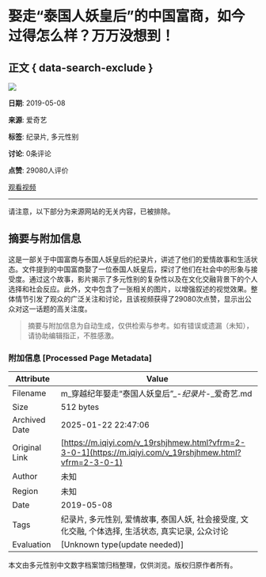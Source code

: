 # 娶走“泰国人妖皇后”的中国富商，如今过得怎么样？万万没想到！

## 正文 { data-search-exclude }


![](https://pic6.iqiyipic.com/image/20190508/54/0c/v_129191587_m_601.jpg)

**日期**: 2019-05-08

**来源**: 爱奇艺

**标签**: 纪录片, 多元性别

**讨论**: 0条评论

**点赞**: 29080人评价

[观看视频](http://www.iqiyi.com/a_19rrhtnbzd.html)

--- 

请注意，以下部分为来源网站的无关内容，已被排除。
<!-- tcd_original_link https://m.iqiyi.com/v_19rshjhmew.html?vfrm=2-3-0-1 -->


## 摘要与附加信息

<!-- tcd_abstract -->
这是一部关于中国富商与泰国人妖皇后的纪录片，讲述了他们的爱情故事和生活状态。文件提到的中国富商娶了一位泰国人妖皇后，探讨了他们在社会中的形象与接受度。通过这个故事，影片揭示了多元性别的复杂性以及在文化交融背景下的个人选择和社会反应。此外，文中包含了一张相关的图片，以增强叙述的视觉效果。整体情节引发了观众的广泛关注和讨论，且该视频获得了29080次点赞，显示出公众对这一话题的高关注度。
<!-- tcd_abstract_end -->

> 摘要与附加信息为自动生成，仅供检索与参考。如有错误或遗漏（未知），请协助编辑指正，不胜感激。

### 附加信息 [Processed Page Metadata]

| Attribute       | Value                                  |
|-----------------|----------------------------------------|
| Filename        | m_穿越纪年娶走“泰国人妖皇后”_-_纪录片_-_爱奇艺.md                             |
| Size            | 512 bytes                           |
| Archived Date   | 2025-01-22 22:47:06                             |
| Original Link   | [https://m.iqiyi.com/v_19rshjhmew.html?vfrm=2-3-0-1](https://m.iqiyi.com/v_19rshjhmew.html?vfrm=2-3-0-1)                       |
| Author          | 未知                               |
| Region          | 未知                               |
| Date            | 2019-05-08                                 |
| Tags            | 纪录片, 多元性别, 爱情故事, 泰国人妖, 社会接受度, 文化交融, 个体选择, 生活状态, 真实记录, 公众讨论                                 |
| Evaluation            | [Unknown type(update needed)]                                 |
<!-- tcd_table_end -->

本文由多元性别中文数字档案馆归档整理，仅供浏览。版权归原作者所有。
